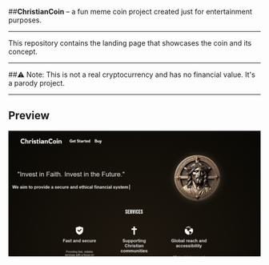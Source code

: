 ##**ChristianCoin** – a fun meme coin project created just for entertainment purposes. 

---

This repository contains the landing page that showcases the coin and its concept. 

---

##⚠️ Note: 
This is not a real cryptocurrency and has no financial value. It's a parody project.

---

## Preview

![Main Page](/menu.png)
